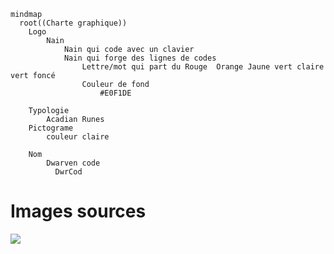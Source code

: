 ```mermaid
mindmap
  root((Charte graphique))
    Logo
        Nain
            Nain qui code avec un clavier
            Nain qui forge des lignes de codes
                Lettre/mot qui part du Rouge  Orange Jaune vert claire vert foncé
                Couleur de fond
                    #E0F1DE

    Typologie
        Acadian Runes
    Pictograme
        couleur claire
            
    Nom
        Dwarven code
          DwrCod
```
# Images sources
![](https://i.scdn.co/image/ab67616d0000b273f65af0c7883a6f17709c83ac)
